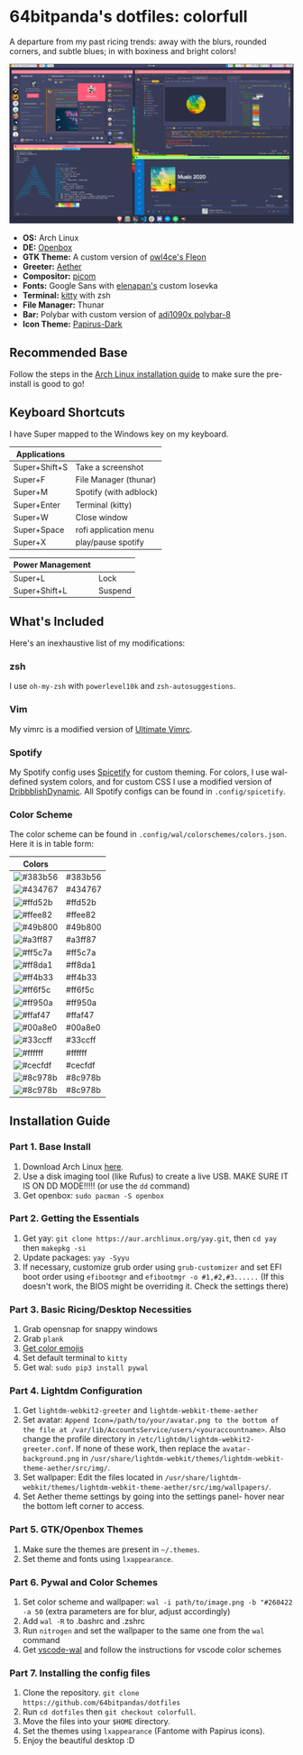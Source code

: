 # 64bitpanda's dotfiles: colorfull

A departure from my past ricing trends: away with the blurs, rounded corners, and subtle blues; in with boxiness and bright colors! 

<!-- REMEMBER TO EDIT THIS!!! -->
![Screenshot](wallpapers/demo.png)

 - **OS:** Arch Linux
 - **DE:** [Openbox](https://wiki.archlinux.org/index.php/openbox)
 - **GTK Theme:** A custom version of [owl4ce's Fleon](https://github.com/owl4ce/dotfiles)
 - **Greeter:** [Aether](https://github.com/NoiSek/Aether)
 - **Compositor:** [picom](https://github.com/tryone144/compton)
 - **Fonts:** Google Sans with [elenapan's](https://github.com/elenapan/dotfiles) custom Iosevka
 - **Terminal:** [kitty](https://github.com/kovidgoyal/kitty/) with zsh
 - **File Manager:** Thunar
 - **Bar:** Polybar with custom version of [adi1090x polybar-8](https://github.com/adi1090x/polybar-themes#-polybar-8)
 - **Icon Theme:** [Papirus-Dark](https://github.com/PapirusDevelopmentTeam/papirus-icon-theme)

## Recommended Base
Follow the steps in the [Arch Linux installation guide](https://wiki.archlinux.org/index.php/installation_guide) to make sure the pre-install is good to go!

## Keyboard Shortcuts
I have Super mapped to the Windows key on my keyboard.

| **Applications**           	|                    	|
|-------------------------	|--------------------	|
| Super+Shift+S |  Take a screenshot |
| Super+F  |  File Manager (thunar)       	|
| Super+M  |  Spotify (with adblock)       	|
| Super+Enter  	|  Terminal (kitty)     	|
| Super+W             	|  Close window       	|
| Super+Space           	|  rofi application menu    	|
| Super+X           	|  play/pause spotify   	|


| **Power Management**        	|                    	|
|-------------------------	|--------------------	|
| Super+L                 	| Lock               	|
| Super+Shift+L             | Suspend              	|

## What's Included

Here's an inexhaustive list of my modifications:

### zsh
I use `oh-my-zsh` with `powerlevel10k` and `zsh-autosuggestions`. 

### Vim
My vimrc is a modified version of [Ultimate Vimrc](https://github.com/amix/vimrc).

### Spotify
My Spotify config uses [Spicetify](https://github.com/khanhas/spicetify-cli) for custom theming. For colors, I use wal-defined system colors, and for custom CSS I use a modified version of [DribbblishDynamic](https://github.com/morpheusthewhite/spicetify-themes/tree/master/DribbblishDynamic). All Spotify configs can be found in `.config/spicetify`.

### Color Scheme
The color scheme can be found in `.config/wal/colorschemes/colors.json`. Here it is in table form:

| **Colors**        	|                    	|
|-------------------------	|--------------------	|
| ![#383b56](https://via.placeholder.com/15/383b56/000000?text=+)                	| #383b56              	|
| ![#434767](https://via.placeholder.com/15/434767/000000?text=+)                	| #434767              	|
| ![#ffd52b](https://via.placeholder.com/15/ffd52b/000000?text=+)                	| #ffd52b              	|
| ![#ffee82](https://via.placeholder.com/15/ffee82/000000?text=+)                	| #ffee82              	|
| ![#49b800](https://via.placeholder.com/15/49b800/000000?text=+)                	| #49b800              	|
| ![#a3ff87](https://via.placeholder.com/15/a3ff87/000000?text=+)                	| #a3ff87              	|
| ![#ff5c7a](https://via.placeholder.com/15/ff5c7a/000000?text=+)                	| #ff5c7a              	|
| ![#ff8da1](https://via.placeholder.com/15/ff8da1/000000?text=+)                	| #ff8da1              	|
| ![#ff4b33](https://via.placeholder.com/15/ff4b33/000000?text=+)                	| #ff4b33              	|
| ![#ff6f5c](https://via.placeholder.com/15/ff6f5c/000000?text=+)                	| #ff6f5c              	|
| ![#ff950a](https://via.placeholder.com/15/ff950a/000000?text=+)                	| #ff950a              	|
| ![#ffaf47](https://via.placeholder.com/15/ffaf47/000000?text=+)                	| #ffaf47              	|
| ![#00a8e0](https://via.placeholder.com/15/00a8e0/000000?text=+)                	| #00a8e0              	|
| ![#33ccff](https://via.placeholder.com/15/33ccff/000000?text=+)                	| #33ccff              	|
| ![#ffffff](https://via.placeholder.com/15/ffffff/000000?text=+)                	| #ffffff              	|
| ![#cecfdf](https://via.placeholder.com/15/cecfdf/000000?text=+)                	| #cecfdf              	|
| ![#8c978b](https://via.placeholder.com/15/8c978b/000000?text=+)                	| #8c978b              	|
| ![#8c978b](https://via.placeholder.com/15/8c978b/000000?text=+)                	| #8c978b              	|


## Installation Guide

### Part 1. Base Install
 1. Download Arch Linux [here](https://www.archlinux.org/download/).
 2. Use a disk imaging tool (like Rufus) to create a live USB. MAKE SURE IT IS ON DD MODE!!!!! (or use the `dd` command)
 3. Get openbox: `sudo pacman -S openbox`

### Part 2. Getting the Essentials
 1. Get yay: `git clone https://aur.archlinux.org/yay.git`, then `cd yay` then  `makepkg -si`
 2. Update packages: `yay -Syyu`
 3. If necessary, customize grub order using `grub-customizer` and set EFI boot order using `efibootmgr` and `efibootmgr -o #1,#2,#3......` (If this doesn't work, the BIOS might be overriding it. Check the settings there)

### Part 3. Basic Ricing/Desktop Necessities
 1. Grab opensnap for snappy windows
 3. Grab `plank`
 5. [Get color emojis](https://www.reddit.com/r/linux/comments/ao0mp3/how_to_better_enable_color_emojis/)
 6. Set default terminal to `kitty`
 7. Get wal: `sudo pip3 install pywal`

### Part 4. Lightdm Configuration
 1. Get `lightdm-webkit2-greeter` and `lightdm-webkit-theme-aether`
 2. Set avatar: `Append Icon=/path/to/your/avatar.png to the bottom of the file at /var/lib/AccountsService/users/<youraccountname>`. Also change the profile directory in `/etc/lightdm/lightdm-webkit2-greeter.conf`. If none of these work, then replace the `avatar-background.png` in `/usr/share/lightdm-webkit/themes/lightdm-webkit-theme-aether/src/img/`.
 3. Set wallpaper: Edit the files located in `/usr/share/lightdm-webkit/themes/lightdm-webkit-theme-aether/src/img/wallpapers/`.
 4. Set Aether theme settings by going into the settings panel- hover near the bottom left corner to access.

### Part 5. GTK/Openbox Themes
 1. Make sure the themes are present in `~/.themes`.
 2. Set theme and fonts using `lxappearance`.

### Part 6. Pywal and Color Schemes
 1. Set color scheme and wallpaper: `wal -i path/to/image.png -b "#260422 -a 50` (extra parameters are for blur, adjust accordingly)
 2. Add `wal -R` to .bashrc and .zshrc
 3. Run `nitrogen` and set the wallpaper to the same one from the `wal` command
 4. Get [vscode-wal](https://github.com/Bluedrack28/vscode-wal) and follow the instructions for vscode color schemes


### Part 7. Installing the config files
 1. Clone the repository. `git clone https://github.com/64bitpandas/dotfiles`
 1. Run `cd dotfiles` then `git checkout colorfull`.
 1. Move the files into your `$HOME` directory.
 1. Set the themes using `lxappearance` (Fantome with Papirus icons).
 1. Enjoy the beautiful desktop :D

